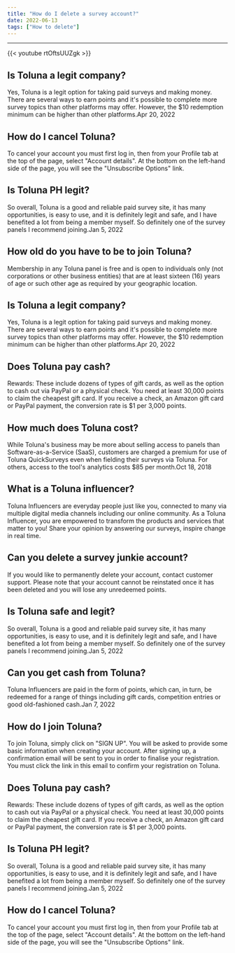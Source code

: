 ```yaml
---
title: "How do I delete a survey account?"
date: 2022-06-13
tags: ["How to delete"]
---
```


---
{{< youtube rtOftsUUZgk >}}
## Is Toluna a legit company?
Yes, Toluna is a legit option for taking paid surveys and making money. There are several ways to earn points and it's possible to complete more survey topics than other platforms may offer. However, the $10 redemption minimum can be higher than other platforms.Apr 20, 2022

## How do I cancel Toluna?
To cancel your account you must first log in, then from your Profile tab at the top of the page, select "Account details". At the bottom on the left-hand side of the page, you will see the "Unsubscribe Options" link.

## Is Toluna PH legit?
So overall, Toluna is a good and reliable paid survey site, it has many opportunities, is easy to use, and it is definitely legit and safe, and I have benefited a lot from being a member myself. So definitely one of the survey panels I recommend joining.Jan 5, 2022

## How old do you have to be to join Toluna?
Membership in any Toluna panel is free and is open to individuals only (not corporations or other business entities) that are at least sixteen (16) years of age or such other age as required by your geographic location.

## Is Toluna a legit company?
Yes, Toluna is a legit option for taking paid surveys and making money. There are several ways to earn points and it's possible to complete more survey topics than other platforms may offer. However, the $10 redemption minimum can be higher than other platforms.Apr 20, 2022

## Does Toluna pay cash?
Rewards: These include dozens of types of gift cards, as well as the option to cash out via PayPal or a physical check. You need at least 30,000 points to claim the cheapest gift card. If you receive a check, an Amazon gift card or PayPal payment, the conversion rate is $1 per 3,000 points.

## How much does Toluna cost?
While Toluna's business may be more about selling access to panels than Software-as-a-Service (SaaS), customers are charged a premium for use of Toluna QuickSurveys even when fielding their surveys via Toluna. For others, access to the tool's analytics costs $85 per month.Oct 18, 2018

## What is a Toluna influencer?
Toluna Influencers are everyday people just like you, connected to many via multiple digital media channels including our online community. As a Toluna Influencer, you are empowered to transform the products and services that matter to you! Share your opinion by answering our surveys, inspire change in real time.

## Can you delete a survey junkie account?
If you would like to permanently delete your account, contact customer support. Please note that your account cannot be reinstated once it has been deleted and you will lose any unredeemed points.

## Is Toluna safe and legit?
So overall, Toluna is a good and reliable paid survey site, it has many opportunities, is easy to use, and it is definitely legit and safe, and I have benefited a lot from being a member myself. So definitely one of the survey panels I recommend joining.Jan 5, 2022

## Can you get cash from Toluna?
Toluna Influencers are paid in the form of points, which can, in turn, be redeemed for a range of things including gift cards, competition entries or good old-fashioned cash.Jan 7, 2022

## How do I join Toluna?
To join Toluna, simply click on "SIGN UP". You will be asked to provide some basic information when creating your account. After signing up, a confirmation email will be sent to you in order to finalise your registration. You must click the link in this email to confirm your registration on Toluna.

## Does Toluna pay cash?
Rewards: These include dozens of types of gift cards, as well as the option to cash out via PayPal or a physical check. You need at least 30,000 points to claim the cheapest gift card. If you receive a check, an Amazon gift card or PayPal payment, the conversion rate is $1 per 3,000 points.

## Is Toluna PH legit?
So overall, Toluna is a good and reliable paid survey site, it has many opportunities, is easy to use, and it is definitely legit and safe, and I have benefited a lot from being a member myself. So definitely one of the survey panels I recommend joining.Jan 5, 2022

## How do I cancel Toluna?
To cancel your account you must first log in, then from your Profile tab at the top of the page, select "Account details". At the bottom on the left-hand side of the page, you will see the "Unsubscribe Options" link.

